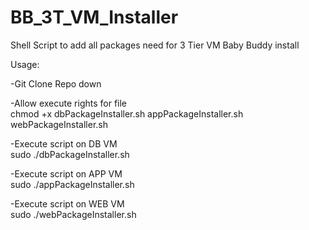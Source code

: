 # BB_3T_VM_Installer
Shell Script to add all packages need for 3 Tier VM Baby Buddy install


Usage:

-Git Clone Repo down

-Allow execute rights for file <br>
chmod +x dbPackageInstaller.sh appPackageInstaller.sh webPackageInstaller.sh

-Execute script on DB VM <br>
sudo ./dbPackageInstaller.sh


-Execute script on APP VM <br>
sudo ./appPackageInstaller.sh

-Execute script on WEB VM <br>
sudo ./webPackageInstaller.sh
